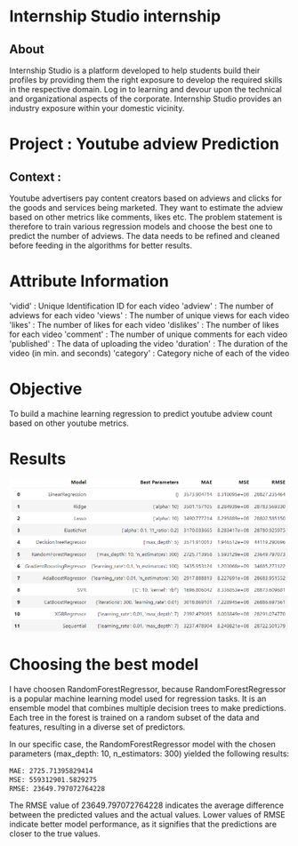 # Internship Studio internship

## About
Internship Studio is a platform developed to help students build their profiles by providing them the right exposure to develop the required skills in the respective domain. Log in to learning and devour upon the technical and organizational aspects of the corporate. Internship Studio provides an industry exposure within your domestic vicinity.

# Project : Youtube adview Prediction

## Context :

Youtube advertisers pay content creators based on adviews and clicks for the
goods and services being marketed. They want to estimate the adview based
on other metrics like comments, likes etc. The problem statement is therefore
to train various regression models and choose the best one to predict the
number of adviews. The data needs to be refined and cleaned before feeding
in the algorithms for better results.



# Attribute Information
'vidid' : Unique Identification ID for each video
'adview' : The number of adviews for each video
'views' : The number of unique views for each video
'likes' : The number of likes for each video
'dislikes' : The number of likes for each video
'comment' : The number of unique comments for each video
'published' : The data of uploading the video
'duration' : The duration of the video (in min. and seconds)
'category' : Category niche of each of the video


# Objective
To build a machine learning regression to predict youtube adview count based
on other youtube metrics.



# Results

![Alt text](image.png)


# Choosing the best model

I have choosen RandomForestRegressor, because RandomForestRegressor is a popular machine learning model used for regression tasks. It is an ensemble model that combines multiple decision trees to make predictions. Each tree in the forest is trained on a random subset of the data and features, resulting in a diverse set of predictors.

In our specific case, the RandomForestRegressor model with the chosen parameters (max_depth: 10, n_estimators: 300) yielded the following results:

    MAE: 2725.71395829414
    MSE: 559312901.5829275
    RMSE: 23649.797072764228

The RMSE value of 23649.797072764228 indicates the average difference between the predicted values and the actual values. Lower values of RMSE indicate better model performance, as it signifies that the predictions are closer to the true values.

